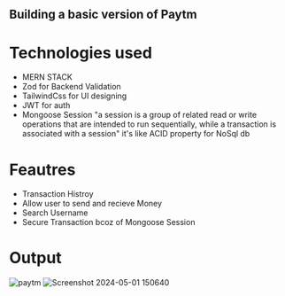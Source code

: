 
## Building a basic version of Paytm

# Technologies used
- MERN STACK
- Zod for Backend Validation
- TailwindCss for UI designing
- JWT for auth
- Mongoose Session "a session is a group of related read or write operations that are intended to run sequentially, while a transaction is associated with a session" it's like ACID property for NoSql db

# Feautres
- Transaction Histroy
- Allow user to send and recieve Money
- Search Username
- Secure Transaction bcoz of Mongoose Session 

# Output
![paytm](https://github.com/Prathamesh-Kothalkar/paytm-app/assets/116967053/0957ce43-5a86-4b24-9f86-7531bce249fb)
![Screenshot 2024-05-01 150640](https://github.com/Prathamesh-Kothalkar/paytm-app/assets/116967053/686be6b5-de48-4d34-8ad8-4bad60c883a2)
